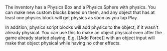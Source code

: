 The inventory has a Physics Box and a Physics Sphere with physics. You can make new custom blocks based on them, and any object that has at least one physics block will get physics as soon as you tap Play.

In addition, physics script blocks will add physics to the object, if it wasn't already physical. You can use this to make an object physical even after the game already started playing. E.g. [[Add Force]] with an object input will make that object physical while having no other effects.
